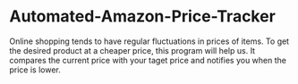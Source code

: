 # Automated-Amazon-Price-Tracker
Online shopping tends to have regular fluctuations in prices of items. To get the desired product at a cheaper price, this program will help us.
It compares the current price with your taget price and notifies you when the price is lower.

